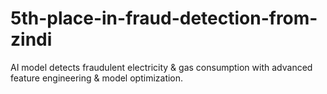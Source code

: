 # 5th-place-in-fraud-detection-from-zindi
AI model detects fraudulent electricity &amp; gas consumption with advanced feature engineering &amp; model optimization. 
